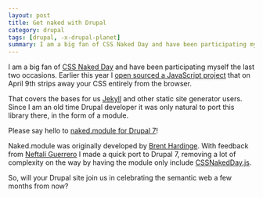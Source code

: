 ```yaml
---
layout: post
title: Get naked with Drupal
category: drupal
tags: [drupal, -x-drupal-planet]
summary: I am a big fan of CSS Naked Day and have been participating myself the last two occasions. Earlier this year I open sourced a JavaScript project that on April 9th strips away your CSS entirely from the browser.
---
```

I am a big fan of [CSS Naked Day](/css-naked-day/) and have been participating myself the last two occasions. Earlier this year I [open sourced a JavaScript project](/javascript/introducing-cssnakedday-js/) that on April 9th strips away your CSS entirely from the browser.

That covers the bases for us [Jekyll](/jekyll/) and other static site generator users. Since I am an old time Drupal developer it was only natural to port this library there, in the form of a module.

Please say hello to [naked.module for Drupal 7](http://drupal.org/project/naked)!

Naked.module was originally developed by [Brent Hardinge](http://brenthardinge.net/). With feedback from [Neftalí Guerrero](https://github.com/Nesta) I made a quick port to Drupal 7, removing a lot of complexity on the way by having the module only include [CSSNakedDay.js](https://github.com/tobiassjosten/CSSNakedDay.js).

So, will your Drupal site join us in celebrating the semantic web a few months from now?
